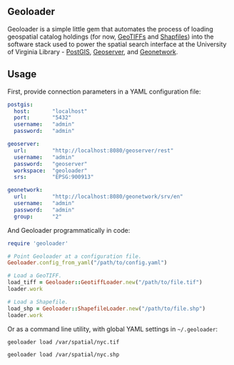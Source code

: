 ## Geoloader

Geoloader is a simple little gem that automates the process of loading geospatial catalog holdings (for now, [GeoTIFFs][geotiff] and [Shapfiles][shapefile]) into the software stack used to power the spatial search interface at the University of Virginia Library - [PostGIS][postgis], [Geoserver][geoserver], and [Geonetwork][geonetwork].

## Usage

First, provide connection parameters in a YAML configuration file:

```yaml
postgis:
  host:       "localhost"
  port:       "5432"
  username:   "admin"
  password:   "admin"

geoserver:
  url:        "http://localhost:8080/geoserver/rest"
  username:   "admin"
  password:   "geoserver"
  workspace:  "geoloader"
  srs:        "EPSG:900913"

geonetwork:
  url:        "http://localhost:8080/geonetwork/srv/en"
  username:   "admin"
  password:   "admin"
  group:      "2"
```

And Geoloader programmatically in code:

```ruby
require 'geoloader'

# Point Geoloader at a configuration file.
Geoloader.config_from_yaml("/path/to/config.yaml")

# Load a GeoTIFF.
load_tiff = Geoloader::GeotiffLoader.new("/path/to/file.tif")
loader.work

# Load a Shapefile.
load_shp = Geoloader::ShapefileLoader.new("/path/to/file.shp")
loader.work
```

Or as a command line utility, with global YAML settings in `~/.geoloader`:

```
geoloader load /var/spatial/nyc.tif
```

```
geoloader load /var/spatial/nyc.shp
```

[geotiff]: http://en.wikipedia.org/wiki/Geotiff
[shapefile]: http://en.wikipedia.org/wiki/Shapefile
[postgis]: http://postgis.net/
[geoserver]: http://geoserver.org/
[geonetwork]: http://geoserver.org/
